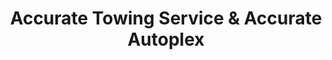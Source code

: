 ---
title: "Accurate Towing Service & Accurate Autoplex"
url: /toms-river/accurate-towing-service-und-accurate-autoplex/
shop: Autowerkstatt
---